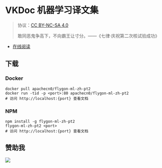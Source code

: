 # VKDoc 机器学习译文集

> 协议：[CC BY-NC-SA 4.0](http://creativecommons.org/licenses/by-nc-sa/4.0/)
> 
> 敢同恶鬼争高下，不向霸王让寸分。——《七律·庆祝第二次核试验成功》

* [在线阅读](https://vdml.flygon.net)
## 下载

### Docker

```
docker pull apachecn0/flygon-ml-zh-pt2
docker run -tid -p <port>:80 apachecn0/flygon-ml-zh-pt2
# 访问 http://localhost:{port} 查看文档
```

### NPM

```
npm install -g flygon-ml-zh-pt2
flygon-ml-zh-pt2 <port>
# 访问 http://localhost:{port} 查看文档
```

## 赞助我

![](https://img-blog.csdnimg.cn/20200112005920729.png)
